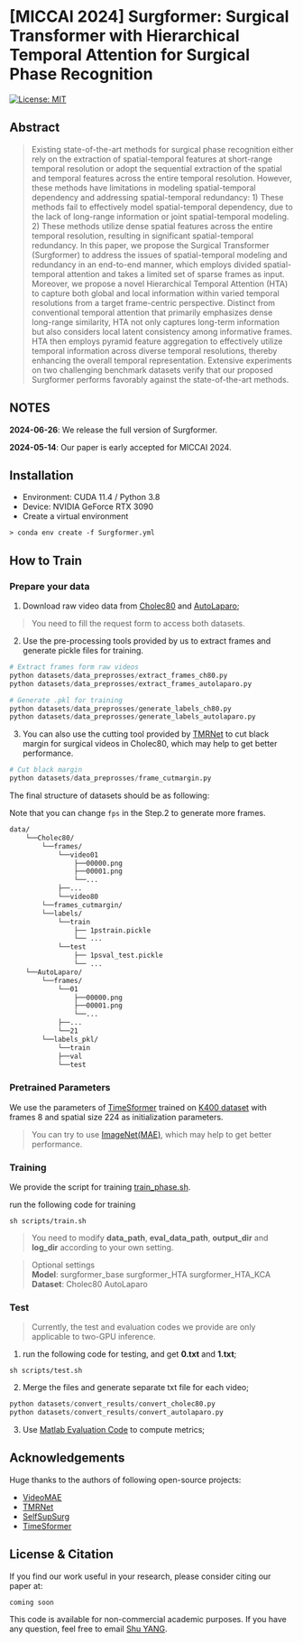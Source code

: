 # [MICCAI 2024] Surgformer: Surgical Transformer with Hierarchical Temporal Attention for Surgical Phase Recognition


[![License: MIT](https://img.shields.io/badge/License-MIT-green.svg)](https://opensource.org/licenses/MIT)
<!-- ![GitHub last commit](https://img.shields.io/github/last-commit/isyangshu/Surgformer?style=flat-square) -->
<!-- ![GitHub issues](https://img.shields.io/github/issues/isyangshu/Surgformer?style=flat-square) -->
<!-- ![GitHub stars](https://img.shields.io/github/stars/isyangshu/Surgformer?style=flat-square) -->
<!-- [![Arxiv Page](https://img.shields.io/badge/Arxiv-2403.06800-red?style=flat-square)](https://arxiv.org/pdf/2403.06800.pdf) -->


## Abstract

> Existing state-of-the-art methods for surgical phase recognition either rely on the extraction of spatial-temporal features at short-range temporal resolution or adopt the sequential extraction of the spatial and temporal features across the entire temporal resolution. However, these methods have limitations in modeling spatial-temporal dependency and addressing spatial-temporal redundancy: 1) These methods fail to effectively model spatial-temporal dependency, due to the lack of long-range information or joint spatial-temporal modeling. 2) These methods utilize dense spatial features across the entire temporal resolution, resulting in significant spatial-temporal redundancy. In this paper, we propose the Surgical Transformer (Surgformer) to address the issues of spatial-temporal modeling and redundancy in an end-to-end manner, which employs divided spatial-temporal attention and takes a limited set of sparse frames as input. Moreover, we propose a novel Hierarchical Temporal Attention (HTA) to capture both global and local information within varied temporal resolutions from a target frame-centric perspective. Distinct from conventional temporal attention that primarily emphasizes dense long-range similarity, HTA not only captures long-term information but also considers local latent consistency among informative frames. HTA then employs pyramid feature aggregation to effectively utilize temporal information across diverse temporal resolutions, thereby enhancing the overall temporal representation. Extensive experiments on two challenging benchmark datasets verify that our proposed Surgformer performs favorably against the state-of-the-art methods.

## NOTES

**2024-06-26**: We release the full version of Surgformer.

**2024-05-14**: Our paper is early accepted for MICCAI 2024.

## Installation
* Environment: CUDA 11.4 / Python 3.8
* Device: NVIDIA GeForce RTX 3090
* Create a virtual environment
```shell
> conda env create -f Surgformer.yml
```

## How to Train
### Prepare your data
1. Download raw video data from [Cholec80](https://camma.unistra.fr/datasets/) and [AutoLaparo](https://autolaparo.github.io/);
> You need to fill the request form to access both datasets.
2. Use the pre-processing tools provided by us to extract frames and generate pickle files for training.
```python
# Extract frames form raw videos
python datasets/data_preprosses/extract_frames_ch80.py
python datasets/data_preprosses/extract_frames_autolaparo.py

# Generate .pkl for training
python datasets/data_preprosses/generate_labels_ch80.py
python datasets/data_preprosses/generate_labels_autolaparo.py
```
3. You can also use the cutting tool provided by [TMRNet](https://github.com/YuemingJin/TMRNet) to cut black margin for surgical videos in Cholec80, which may help to get better performance.
```python
# Cut black margin
python datasets/data_preprosses/frame_cutmargin.py
```

The final structure of datasets should be as following:

Note that you can change `fps` in the Step.2 to generate more frames.
```bash
data/
    └──Cholec80/
        └──frames/
            └──video01
                ├──00000.png
                ├──00001.png
                └──...
            ├──...    
            └──video80
        └──frames_cutmargin/
        └──labels/
            └──train
                ├── 1pstrain.pickle
                └── ...
            └──test
                ├── 1psval_test.pickle
                └── ...
    └──AutoLaparo/
        └──frames/
            └──01
                ├──00000.png
                ├──00001.png
                └──...
            ├──...    
            └──21
        └──labels_pkl/
            └──train
            ├──val
            └──test
```
### Pretrained Parameters

We use the parameters of [TimeSformer](https://github.com/facebookresearch/TimeSformer) trained on [K400 dataset](https://www.dropbox.com/s/g5t24we9gl5yk88/TimeSformer_divST_8x32_224_K400.pyth?dl=0) with frames 8 and spatial size 224 as initialization parameters.

> You can try to use [ImageNet(MAE)](https://huggingface.co/timm/vit_base_patch16_224.mae), which may help to get better performance.

### Training
We provide the script for training [train_phase.sh](https://github.com/isyangshu/Surgformer/blob/master/scripts/train_phase.sh).

run the following code for training

```shell
sh scripts/train.sh
```
> You need to modify **data_path**, **eval_data_path**, **output_dir** and **log_dir** according to your own setting.

> Optional settings \
> **Model**: surgformer_base surgformer_HTA surgformer_HTA_KCA \
> **Dataset**: Cholec80 AutoLaparo

### Test
> Currently, the test and evaluation codes we provide are only applicable to two-GPU inference.

1. run the following code for testing, and get **0.txt** and **1.txt**;

```shell
sh scripts/test.sh
```

2. Merge the files and generate separate txt file for each video;
```python
python datasets/convert_results/convert_cholec80.py
python datasets/convert_results/convert_autolaparo.py
```

3. Use [Matlab Evaluation Code](https://github.com/isyangshu/Surgformer/tree/master/evaluation_matlab) to compute metrics;

## Acknowledgements
Huge thanks to the authors of following open-source projects:
- [VideoMAE](https://github.com/MCG-NJU/VideoMAE/tree/main?tab=readme-ov-file)
- [TMRNet](https://github.com/YuemingJin/TMRNet)
- [SelfSupSurg](https://github.com/CAMMA-public/SelfSupSurg)
- [TimeSformer](https://github.com/facebookresearch/TimeSformer)

## License & Citation 
If you find our work useful in your research, please consider citing our paper at:

```text
coming soon
```
This code is available for non-commercial academic purposes. If you have any question, feel free to email [Shu YANG](syangcw@connect.ust.hk).
